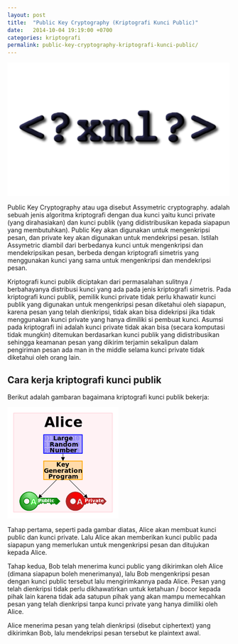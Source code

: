 ```yaml
---
layout: post
title:  "Public Key Cryptography (Kriptografi Kunci Public)"
date:   2014-10-04 19:19:00 +0700
categories: kriptografi
permalink: public-key-cryptography-kriptografi-kunci-public/
---
```


![XML Logo](/images/xml-logo.png)

Public Key Cryptography atau uga disebut Assymetric cryptography. adalah sebuah jenis algoritma kriptografi dengan dua kunci yaitu kunci private (yang dirahasiakan) dan kunci publik (yang didistribusikan kepada siapapun yang membutuhkan). Public Key akan digunakan untuk mengenkripsi pesan, dan private key akan digunakan untuk mendekripsi pesan. Istilah Assymetric diambil dari berbedanya kunci untuk mengenkripsi dan mendekripsikan pesan, berbeda dengan kriptografi simetris yang menggunakan kunci yang sama untuk mengenkripsi dan mendekripsi pesan.

Kriptografi kunci publik diciptakan dari permasalahan sulitnya / berbahayanya distribusi kunci yang ada pada jenis kriptografi simetris. Pada kriptografi kunci publik, pemilik kunci private tidak perlu khawatir kunci publik yang digunakan untuk mengenkripsi pesan diketahui oleh siapapun, karena pesan yang telah dienkripsi, tidak akan bisa didekripsi jika tidak menggunakan kunci private yang hanya dimiliki si pembuat kunci. Asumsi pada kriptografi ini adalah kunci private tidak akan bisa (secara komputasi tidak mungkin) ditemukan berdasarkan kunci publik yang didistribusikan sehingga keamanan pesan yang dikirim terjamin sekalipun dalam pengiriman pesan ada man in the middle selama kunci private tidak diketahui oleh orang lain.

## Cara kerja kriptografi kunci publik

Berikut adalah gambaran bagaimana kriptografi kunci publik bekerja:

![Public Key Cryptography](/images/public-key-cryptography.png)

Tahap pertama, seperti pada gambar diatas, Alice akan membuat kunci public dan kunci private. Lalu Alice akan memberikan kunci public pada siapapun yang memerlukan untuk mengenkripsi pesan dan ditujukan kepada Alice.

Tahap kedua, Bob telah menerima kunci public yang dikirimkan oleh Alice (dimana siapapun boleh menerimanya), lalu Bob mengenkripsi pesan dengan kunci public tersebut lalu mengirimkannya pada Alice. Pesan yang telah dienkripsi tidak perlu dikhawatirkan untuk ketahuan / bocor kepada pihak lain karena tidak ada satupun pihak yang akan mampu memecahkan pesan yang telah dienkripsi tanpa kunci private yang hanya dimiliki oleh Alice.

Alice menerima pesan yang telah dienkripsi (disebut ciphertext) yang dikirimkan Bob, lalu mendekripsi pesan tersebut ke plaintext awal.
